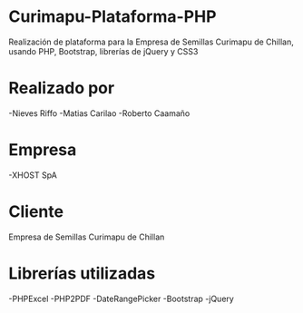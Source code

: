 # Curimapu-Plataforma-PHP
Realización de plataforma para la Empresa de Semillas Curimapu de Chillan, usando PHP, Bootstrap, librerías de jQuery y CSS3

# Realizado por
-Nieves Riffo
-Matias Carilao
-Roberto Caamaño

# Empresa
-XHOST SpA

# Cliente
Empresa de Semillas Curimapu de Chillan

# Librerías utilizadas
-PHPExcel
-PHP2PDF
-DateRangePicker
-Bootstrap
-jQuery
